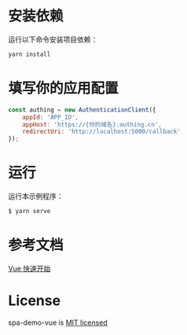 # 安装依赖

运行以下命令安装项目依赖：

```bash
yarn install
```

# 填写你的应用配置

```js
const authing = new AuthenticationClient({
	appId: 'APP_ID',
	appHost: 'https://{你的域名}.authing.cn',
	redirectUri: 'http://localhost:5000/callback'
});
```

# 运行

运行本示例程序：

```bash
$ yarn serve
```

# 参考文档

[Vue 快速开始](https://docs.authing.cn/v2/quickstarts/spa/vue.html)

# License

spa-demo-vue is [MIT licensed](https://github.com/Authing/spa-demo-vue//blob/main/LICENSE)
